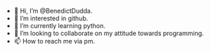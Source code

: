 - 👋 Hi, I’m @BenedictDudda.
- 👀 I’m interested in github.
- 🌱 I’m currently learning python.
- 💞️ I’m looking to collaborate on my attitude towards programming.
- 📫 How to reach me via pm.

<!---
BenedictDudda/BenedictDudda is a ✨ special ✨ repository because its `README.md` (this file) appears on your GitHub profile.
You can click the Preview link to take a look at your changes.
--->
